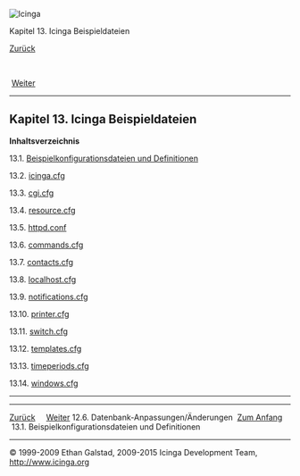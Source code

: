 ![Icinga](../images/logofullsize.png "Icinga")

Kapitel 13. Icinga Beispieldateien

[Zurück](db_changes.md) 

 

 [Weiter](sample-config.md)

* * * * *

Kapitel 13. Icinga Beispieldateien
----------------------------------

**Inhaltsverzeichnis**

13.1. [Beispielkonfigurationsdateien und
Definitionen](sample-config.md)

13.2. [icinga.cfg](sample-icinga.md)

13.3. [cgi.cfg](sample-cgi.md)

13.4. [resource.cfg](sample-resource.md)

13.5. [httpd.conf](sample-httpd.md)

13.6. [commands.cfg](sample-commands.md)

13.7. [contacts.cfg](sample-contacts.md)

13.8. [localhost.cfg](sample-localhost.md)

13.9. [notifications.cfg](sample-notifications.md)

13.10. [printer.cfg](sample-printer.md)

13.11. [switch.cfg](sample-switch.md)

13.12. [templates.cfg](sample-templates.md)

13.13. [timeperiods.cfg](sample-timeperiods.md)

13.14. [windows.cfg](sample-windows.md)

* * * * *

  ----------------------------------------- -------------------------- -------------------------------------------------------
  [Zurück](db_changes.md)                                             [Weiter](sample-config.md)
  12.6. Datenbank-Anpassungen/Änderungen    [Zum Anfang](index.md)    13.1. Beispielkonfigurationsdateien und Definitionen
  ----------------------------------------- -------------------------- -------------------------------------------------------

© 1999-2009 Ethan Galstad, 2009-2015 Icinga Development Team,
http://www.icinga.org

